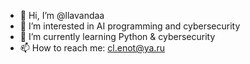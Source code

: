 - 👋 Hi, I’m @llavandaa
- 👀 I’m interested in AI programming and cybersecurity
- 🌱 I’m currently learning Python & cybersecurity
- 📫 How to reach me: cl.enot@ya.ru
